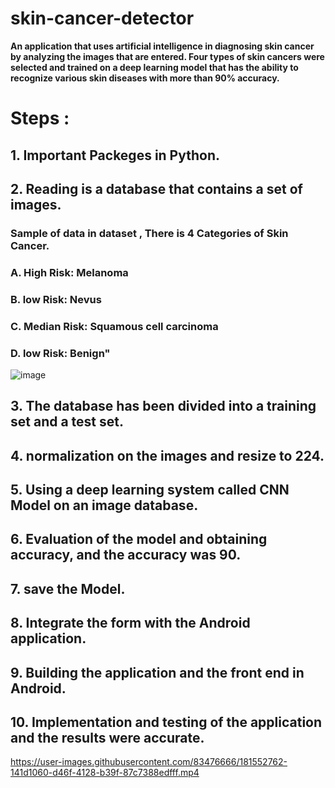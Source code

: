 # skin-cancer-detector
**An application that uses artificial intelligence in diagnosing skin cancer by analyzing the images that are entered. Four types of skin cancers were selected and trained on a deep learning model that has the ability to recognize various skin diseases with more than 90% accuracy.**


# Steps :

## 1. Important Packeges in Python.

## 2. Reading is a database that contains a set of images. 

### Sample of data in dataset  , There is 4 Categories of Skin Cancer.
### A. High Risk: Melanoma
### B. low Risk: Nevus
### C. Median Risk: Squamous cell carcinoma
### D. low Risk: Benign"
![image](https://user-images.githubusercontent.com/83476666/181533619-bcb2db53-6f5f-4478-a58b-dc0be666eda3.png)




## 3. The database has been divided into a training set and a test set.

## 4. normalization on the images and resize to 224.

## 5.  Using a deep learning system called   CNN Model on an image database.


 ## 6. Evaluation of the model and obtaining accuracy, and the accuracy was 90.

 ## 7. save the Model.

 ## 8. Integrate the form with the Android application.

 ## 9. Building the application and the front end in Android.
 
## 10. Implementation and testing of the application and the results were accurate.

https://user-images.githubusercontent.com/83476666/181552762-141d1060-d46f-4128-b39f-87c7388edfff.mp4
